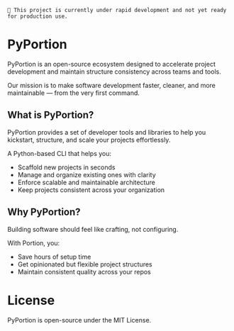 
`🔴 This project is currently under rapid development and not yet ready for production use.`

# PyPortion

PyPortion is an open-source ecosystem designed to accelerate project development and maintain structure consistency across teams and tools.

Our mission is to make software development faster, cleaner, and more maintainable — from the very first command.

## What is PyPortion?
PyPortion provides a set of developer tools and libraries to help you kickstart, structure, and scale your projects effortlessly.

A Python-based CLI that helps you:
* Scaffold new projects in seconds
* Manage and organize existing ones with clarity
* Enforce scalable and maintainable architecture
* Keep projects consistent across your organization

## Why PyPortion?
Building software should feel like crafting, not configuring.

With Portion, you:
* Save hours of setup time
* Get opinionated but flexible project structures
* Maintain consistent quality across your repos

# License
PyPortion is open-source under the MIT License.
